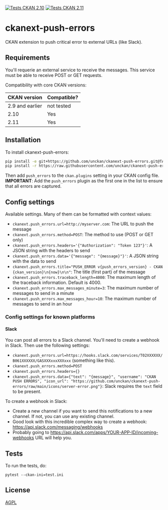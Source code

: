 [![Tests CKAN 2.10](https://github.com/unckan/ckanext-push-errors/workflows/Tests%20CKAN%202.10/badge.svg)](https://github.com/unckan/ckanext-push-errors/actions/workflows/test-2.10.yml)
[![Tests CKAN 2.11](https://github.com/unckan/ckanext-push-errors/workflows/Tests%20CKAN%202.11/badge.svg)](https://github.com/unckan/ckanext-push-errors/actions/workflows/test-2.11.yml)


# ckanext-push-errors

CKAN extension to push critical error to external URLs (like Slack).  


## Requirements

You'll requerie an external service to receive the messages. This service must be able to receive POST or GET requests.  

Compatibility with core CKAN versions:

| CKAN version    | Compatible?   |
| --------------- | ------------- |
| 2.9 and earlier | not tested    |
| 2.10            | Yes           |
| 2.11            | Yes           |

## Installation

To install ckanext-push-errors:

```bash
pip install -e git+https://github.com/unckan/ckanext-push-errors.git@TAG-VERSION#egg=ckanext-superset
pip install -r https://raw.githubusercontent.com/unckan/ckanext-push-errors/refs/tags/TAG-VERSION/requirements.txt
```

Then add `push_errors` to the `ckan.plugins` setting in your CKAN config file.  
**IMPORTANT**: Add the `push_errors` plugin as the first one in the list to ensure that all errors are captured.  

## Config settings

Available settings. Many of them can be formatted with context values:

 - `ckanext.push_errors.url=http://myserver.com`: The URL to push the message
 - `ckanext.push_errors.method=POST`: The method to use (POST or GET only)
 - `ckanext.push_errors.headers='{"Authorization": "Token 123"}'`: A JSON string with the headers to send
 - `ckanext.push_errors.data='{"message": "{message}"}'`: A JSON string with the data to send
 - `ckanext.push_errors.title="PUSH_ERROR v{push_errors_version} - CKAN {ckan_version}\n{now}\n\n"`: The title (first part) of the message
 - `ckanext.push_errors.traceback_length=4000`: The maximum length of the traceback information. Default is 4000.
 - `ckanext.push_errors.max_messages_minute=3`: The maximum number of messages to send in a minute
 - `ckanext.push_errors.max_messages_hour=10`: The maximum number of messages to send in an hour

### Config settings for known platforms

#### Slack

You can post all errors to a Slack channel. You'll need to create a webhook in Slack.
Then use the following settings:

 - `ckanext.push_errors.url=https://hooks.slack.com/services/T02XXXXXX/B061XXXXXX/GASXXXxxxXXXxxx` (something like this).
 - `ckanext.push_errors.method=POST`
 - `ckanext.push_errors.headers={}`
 - `ckanext.push_errors.data={"text": "{message}", "username": "CKAN PUSH ERRORS", "icon_url": "https://github.com/unckan/ckanext-push-errors/raw/main/icons/server-error.png"}`: Slack requires the `text` field to be present.

To create a webhook in Slack:
 - Create a new channel if you want to send this notifications to a new channel. If not, you can use any existing channel.
 - Good look with this incredible complex way to create a webhook: https://api.slack.com/messaging/webhooks
 - Probably going to https://api.slack.com/apps/YOUR-APP-ID/incoming-webhooks URL will help you.

## Tests

To run the tests, do:

    pytest --ckan-ini=test.ini

## License

[AGPL](https://www.gnu.org/licenses/agpl-3.0.en.html)
